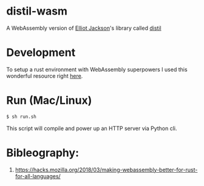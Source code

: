 # distil-wasm
A WebAssembly version of [Elliot Jackson](https://github.com/elliotekj)'s library called [distil](https://github.com/elliotekj/distil)

# Development


To setup a rust environment with WebAssembly superpowers I used this wonderful resource right [here](https://rust-lang-nursery.github.io/rust-wasm/setup.html).

# Run (Mac/Linux)

```bash
$ sh run.sh
```

This script will compile and power up an HTTP server via Python cli.

# Bibleography:
1. https://hacks.mozilla.org/2018/03/making-webassembly-better-for-rust-for-all-languages/
